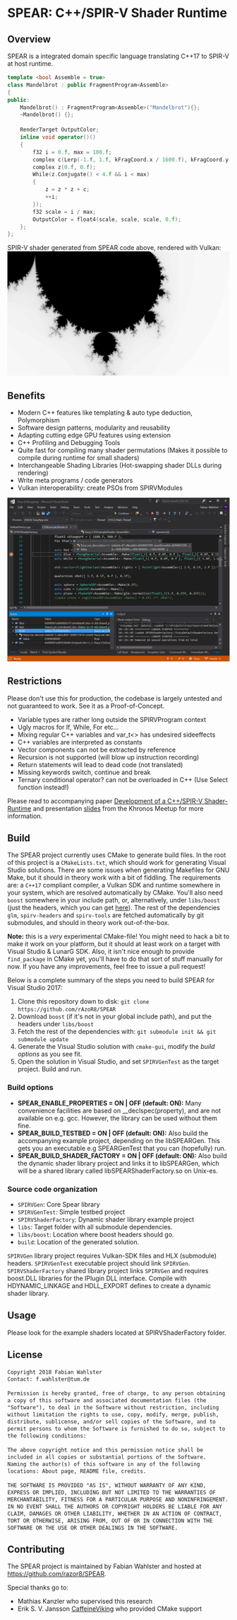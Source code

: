 # SPEAR: C++/SPIR-V Shader Runtime

## Overview

SPEAR is a integrated domain specific language translating C++17 to SPIR-V at host runtime.

```cpp
template <bool Assemble = true>
class Mandelbrot : public FragmentProgram<Assemble>
{
public:
	Mandelbrot() : FragmentProgram<Assemble>("Mandelbrot"){};
	~Mandelbrot() {};

	RenderTarget OutputColor;
	inline void operator()()
	{
		f32 i = 0.f, max = 100.f;
		complex c(Lerp(-1.f, 1.f, kFragCoord.x / 1600.f), kFragCoord.y / 900.f);
		complex z(0.f, 0.f);
		While(z.Conjugate() < 4.f && i < max)
		{
			z = z * z + c;
			++i;
		});
		f32 scale = i / max;
		OutputColor = float4(scale, scale, scale, 0.f);
	};
};
```

SPIR-V shader generated from SPEAR code above, rendered with Vulkan:
![Mandelbrot rendered from SPEAR shader](misc/fractal.png)

## Benefits

* Modern C++ features like templating & auto type deduction, Polymorphism
* Software design patterns, modularity and reusability
* Adapting cutting edge GPU features using extension
* C++ Profiling and Debugging Tools
* Quite fast for compiling many shader permutations (Makes it possible to compile during runtime for small shaders)
* Interchangeable Shading Libraries (Hot-swapping shader DLLs during rendering)
* Write meta programs / code generators
* Vulkan interoperability: create PSOs from SPIRVModules

![Debugging with Visual Studio](misc/vs_shader_dbg.png)

## Restrictions

Please don't use this for production, the codebase is largely untested and not guaranteed to work. See it as a Proof-of-Concept.

* Variable types are rather long outside the SPIRVProgram context
* Ugly macros for If, While, For etc…
* Mixing regular C++ variables and var_t<> has undesired sideeffects
* C++ variables are interpreted as constants 
* Vector components can not be extracted by reference
* Recursion is not supported (will blow up instruction recording)
* Return statements will lead to dead code (not translated)
* Missing keywords switch, continue and break
* Ternary conditional operator? can not be overloaded in C++ (Use Select function instead!)

Please read to accompanying paper [Development of a C++/SPIR-V Shader-Runtime](misc/Paper.pdf) and presentation [slides](misc/Slides.pdf) from the Khronos Meetup for more information.

## Build

The SPEAR project currently uses CMake to generate build files. In the root of this project is a `CMakeLists.txt`, which should work for generating Visual Studio solutions. There are some issues when generating Makefiles for GNU Make, but it should in theory work with a bit of fiddling. The requirements are: a `C++17` compliant compiler, a Vulkan SDK and runtime somewhere in your system, which are resolved automatically by CMake. You'll also need `boost` somewhere in your include path, or, alternatively, under `libs/boost` (just the headers, which you can get [here](https://dl.bintray.com/boostorg/release/1.67.0/source/)). The rest of the dependencies `glm`, `spirv-headers` and `spirv-tools` are fetched automatically by git submodules, and should in theory work out-of-the-box.

**Note:** this is a *very* experimental CMake-file! You might need to hack a bit to make it work on your platform, but it should at least work on a target with Visual Studio & LunarG SDK. Also, it isn't nice enough to provide `find_package` in CMake yet, you'll have to do that sort of stuff manually for now. If you have any improvements, feel free to issue a pull request!

Below is a complete summary of the steps you need to build SPEAR for Visual Studio 2017:

1. Clone this repository down to disk: `git clone https://github.com/rAzoR8/SPEAR`
2. Download `boost` (if it's not in your global include path), and put the headers under `libs/boost`
3. Fetch the rest of the dependencies with: `git submodule init && git submodule update`
4. Generate the Visual Studio solution with `cmake-gui`, modify the *build options* as you see fit.
5. Open the solution in Visual Studio, and set `SPIRVGenTest` as the target project. Build and run.

### Build options

* **SPEAR_ENABLE_PROPERTIES    = ON | OFF (default: ON):** Many convenience facilities are based on __declspec(property), and are not available on e.g. gcc. However, the library can be used without them fine.
* **SPEAR_BUILD_TESTBED        = ON | OFF (default: ON):** Also build the accompanying example project, depending on the libSPEARGen.  This gets you an executable e.g SPEARGenTest that you can (hopefully) run.
* **SPEAR_BUILD_SHADER_FACTORY = ON | OFF (default: ON):** Also build the dynamic shader library project and links it to libSPEARGen, which will be a shared library called libSPEARShaderFactory.so on Unix-es.

### Source code organization

* `SPIRVGen`: Core Spear library
* `SPIRVGenTest`: Simple testbed project
* `SPIRVShaderFactory`: Dynamic shader library example project
* `libs`: Target folder with all submodule dependencies.
* `libs/boost`: Location where boost headers should go.
* `build`: Location of the  generated solution.

`SPIRVGen` library project requires Vulkan-SDK files and HLX (submodule) headers.
`SPIRVGenTest` executable project should link `SPIRVGen`.
`SPIRVShaderFactory` shared library project links `SPIRVGen` and requires boost.DLL libraries for the IPlugin DLL interface. Compile with HDYNAMIC_LINKAGE and HDLL_EXPORT defines to create a dynamic shader library.

## Usage

Please look for the example shaders located at SPIRVShaderFactory folder.

## License
```
Copyright 2018 Fabian Wahlster
Contact: f.wahlster@tum.de

Permission is hereby granted, free of charge, to any person obtaining a copy of this software and associated documentation files (the "Software"), to deal in the Software without restriction, including without limitation the rights to use, copy, modify, merge, publish, distribute, sublicense, and/or sell copies of the Software, and to permit persons to whom the Software is furnished to do so, subject to the following conditions:

The above copyright notice and this permission notice shall be included in all copies or substantial portions of the Software.
Naming the author(s) of this software in any of the following locations: About page, README file, credits.

THE SOFTWARE IS PROVIDED "AS IS", WITHOUT WARRANTY OF ANY KIND, EXPRESS OR IMPLIED, INCLUDING BUT NOT LIMITED TO THE WARRANTIES OF MERCHANTABILITY, FITNESS FOR A PARTICULAR PURPOSE AND NONINFRINGEMENT. IN NO EVENT SHALL THE AUTHORS OR COPYRIGHT HOLDERS BE LIABLE FOR ANY CLAIM, DAMAGES OR OTHER LIABILITY, WHETHER IN AN ACTION OF CONTRACT, TORT OR OTHERWISE, ARISING FROM, OUT OF OR IN CONNECTION WITH THE SOFTWARE OR THE USE OR OTHER DEALINGS IN THE SOFTWARE.
```

## Contributing

The SPEAR project is maintained by Fabian Wahlster and hosted at https://github.com/razor8/SPEAR.

Special thanks go to:
* Mathias Kanzler who supervised this research
* Erik S. V. Jansson [CaffeineViking](https://github.com/CaffeineViking) who provided CMake support
